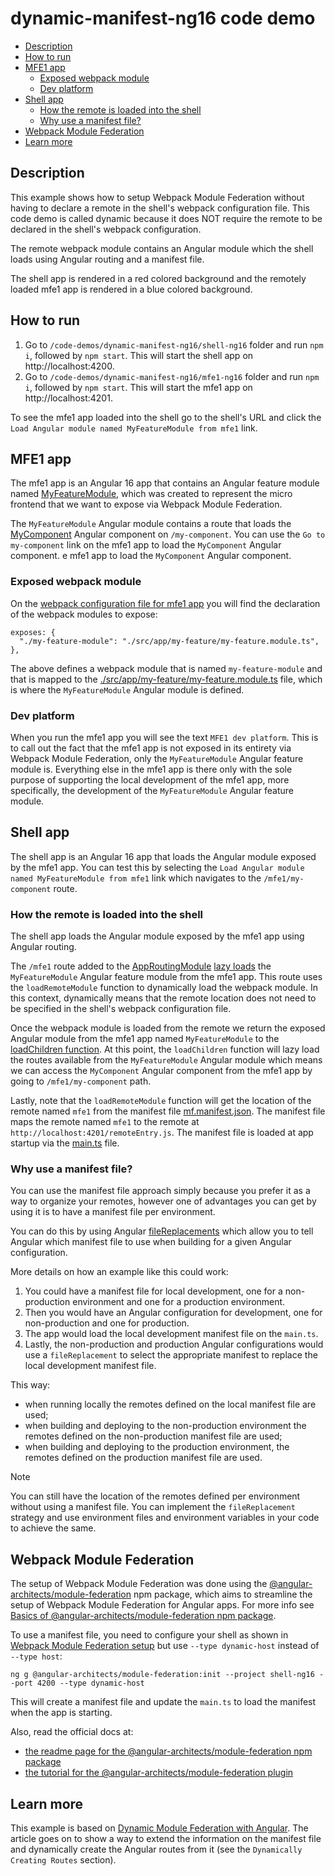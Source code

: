 # dynamic-manifest-ng16 code demo

- [Description](#description)
- [How to run](#how-to-run)
- [MFE1 app](#mfe1-app)
  - [Exposed webpack module](#exposed-webpack-module)
  - [Dev platform](#dev-platform)
- [Shell app](#shell-app)
  - [How the remote is loaded into the shell](#how-the-remote-is-loaded-into-the-shell)
  - [Why use a manifest file?](#why-use-a-manifest-file)
- [Webpack Module Federation](#webpack-module-federation)
- [Learn more](#learn-more)

## Description

This example shows how to setup Webpack Module Federation without having to declare a remote in the shell's webpack configuration file. This code demo is called dynamic because it does NOT require the remote to be declared in the shell's webpack configuration.

The remote webpack module contains an Angular module which the shell loads using Angular routing and a manifest file.

The shell app is rendered in a red colored background and the remotely loaded mfe1 app is rendered in a blue colored background.

## How to run

1) Go to `/code-demos/dynamic-manifest-ng16/shell-ng16` folder and run `npm i`, followed by `npm start`. This will start the shell app on http://localhost:4200.
2) Go to `/code-demos/dynamic-manifest-ng16/mfe1-ng16` folder and run `npm i`, followed by `npm start`. This will start the mfe1 app on http://localhost:4201.

To see the mfe1 app loaded into the shell go to the shell's URL and click the `Load Angular module named MyFeatureModule from mfe1` link.

## MFE1 app

The mfe1 app is an Angular 16 app that contains an Angular feature module named [MyFeatureModule](/code-demos/dynamic-manifest-ng16/mfe1-ng16/src/app/my-feature/my-feature.module.ts), which was created to represent the micro frontend that we want to expose via Webpack Module Federation.

The `MyFeatureModule` Angular module contains a route that loads the [MyComponent](/code-demos/dynamic-manifest-ng16/mfe1-ng16/src/app/my-feature/my-component/my-component.component.ts) Angular component on `/my-component`. You can use the `Go to my-component` link on the mfe1 app to load the `MyComponent` Angular component.
e mfe1 app to load the `MyComponent` Angular component.

### Exposed webpack module

On the [webpack configuration file for mfe1 app](/code-demos/dynamic-manifest-ng16/mfe1-ng16/webpack.config.js) you will find the declaration of the webpack modules to expose:

```
exposes: {
  "./my-feature-module": "./src/app/my-feature/my-feature.module.ts",
},
```

The above defines a webpack module that is named `my-feature-module` and that is mapped to the [./src/app/my-feature/my-feature.module.ts](/code-demos/dynamic-manifest-ng16/mfe1-ng16/src/app/my-feature/my-feature.module.ts) file, which is where the `MyFeatureModule` Angular module is defined.

### Dev platform

When you run the mfe1 app you will see the text `MFE1 dev platform`. This is to call out the fact that the mfe1 app is not exposed in its entirety via Webpack Module Federation, only the `MyFeatureModule` Angular feature module is. Everything else in the mfe1 app is there only with the sole purpose of supporting the local development of the mfe1 app, more specifically, the development of the `MyFeatureModule` Angular feature module.

## Shell app

The shell app is an Angular 16 app that loads the Angular module exposed by the mfe1 app. You can test this by selecting the `Load Angular module named MyFeatureModule from mfe1` link which navigates to the `/mfe1/my-component` route.

### How the remote is loaded into the shell

The shell app loads the Angular module exposed by the mfe1 app using Angular routing.

The `/mfe1` route added to the [AppRoutingModule](/code-demos/dynamic-manifest-ng16/shell-ng16/src/app/app-routing.module.ts) [lazy loads](https://angular.io/guide/lazy-loading-ngmodules) the `MyFeatureModule` Angular feature module from the mfe1 app. This route uses the `loadRemoteModule` function to dynamically load the webpack module. In this context, dynamically means that the remote location does not need to be specified in the shell's webpack configuration file.

Once the webpack module is loaded from the remote we return the exposed Angular module from the mfe1 app named `MyFeatureModule` to the [loadChildren function](https://angular.io/api/router/LoadChildren). At this point, the `loadChildren` function will lazy load the routes available from the `MyFeatureModule` Angular module which means we can access the `MyComponent` Angular component from the mfe1 app by going to `/mfe1/my-component` path.

Lastly, note that the `loadRemoteModule` function will get the location of the remote named `mfe1` from the manifest file [mf.manifest.json](/code-demos/dynamic-manifest-ng16/shell-ng16/src/assets/mf.manifest.json). The manifest file maps the remote named `mfe1` to the remote at `http://localhost:4201/remoteEntry.js`. The manifest file is loaded at app startup via the [main.ts](/code-demos/dynamic-manifest-ng16/shell-ng16/src/main.ts) file.

### Why use a manifest file?

You can use the manifest file approach simply because you prefer it as a way to organize your remotes, however one of advantages you can get by using it is to have a manifest file per environment.

You can do this by using Angular [fileReplacements](https://angular.io/guide/build#configure-target-specific-file-replacements) which allow you to tell Angular which manifest file to use when building for a given Angular configuration.

More details on how an example like this could work:
1) You could have a manifest file for local development, one for a non-production environment and one for a production environment.
2) Then you would have an Angular configuration for development, one for non-production and one for production.
3) The app would load the local development manifest file on the `main.ts`.
4) Lastly, the non-production and production Angular configurations would use a `fileReplacement` to select the appropriate manifest to replace the local development manifest file.

This way:
- when running locally the remotes defined on the local manifest file are used;
- when building and deploying to the non-production environment the remotes defined on the non-production manifest file are used;
- when building and deploying to the production environment, the remotes defined on the production manifest file are used.

> [!NOTE]
>
> You can still have the location of the remotes defined per environment without using a manifest file. You can implement the `fileReplacement` strategy and use environment files and environment variables in your code to achieve the same.
>

## Webpack Module Federation

The setup of Webpack Module Federation was done using the [@angular-architects/module-federation](https://www.npmjs.com/package/@angular-architects/module-federation) npm package, which aims to streamline the setup of Webpack Module Federation for Angular apps. For more info see [Basics of @angular-architects/module-federation npm package](/docs/basics-angular-architects.md).

To use a manifest file, you need to configure your shell as shown in [Webpack Module Federation setup](/docs/basics-angular-architects.md#webpack-module-federation-setup) but use `--type dynamic-host` instead of `--type host`:

```
ng g @angular-architects/module-federation:init --project shell-ng16 --port 4200 --type dynamic-host
```

This will create a manifest file and update the `main.ts` to load the manifest when the app is starting.

Also, read the official docs at:
- [the readme page for the @angular-architects/module-federation npm package](https://www.npmjs.com/package/@angular-architects/module-federation?activeTab=readme)
- [the tutorial for the @angular-architects/module-federation plugin](https://github.com/angular-architects/module-federation-plugin/blob/main/libs/mf/tutorial/tutorial.md)

## Learn more

This example is based on [Dynamic Module Federation with Angular](https://www.angulararchitects.io/blog/dynamic-module-federation-with-angular/). The article goes on to show a way to extend the information on the manifest file and dynamically create the Angular routes from it (see the `Dynamically Creating Routes` section).
